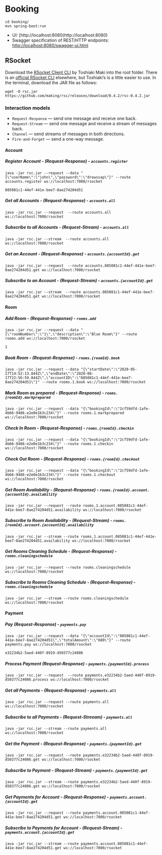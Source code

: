 # Booking

```shell script
cd booking/
mvn spring-boot:run
```

- UI: [http://localhost:8080(http://localhost:8080)
- Swagger specification of REST/HTTP endpoints: [http://localhost:8080/swagger-ui.html](http://localhost:8080/swagger-ui.html)

## RSocket

Download the [RSocket Client CLI](https://github.com/making/rsc) by Toshiaki Maki into the root folder. There is an [official RSocket CLI](https://github.com/rsocket/rsocket-cli) elsewhere, but Toshiaki’s is a little easier to use.
In the terminal, download the JAR file as follows:

```shell script
wget -O rsc.jar https://github.com/making/rsc/releases/download/0.4.2/rsc-0.4.2.jar
```

### Interaction models

- `Request-Response` — send one message and receive one back.
- `Request-Stream` — send one message and receive a stream of messages back.
- `Channel` — send streams of messages in both directions.
- `Fire-and-Forget` — send a one-way message.

#### Account

##### Register Account - (Request-Response) - `accounts.register`

```shell script
java -jar rsc.jar --request --data "{\"userName\":\"john\",\"password\":\"drowssap\"}" --route accounts.register ws://localhost:7000/rsocket

085081c1-44ef-441e-bee7-8ae274204d51
```

##### Get all Accounts - (Request-Response) - `accounts.all`

```shell script
java -jar rsc.jar --request  --route accounts.all ws://localhost:7000/rsocket
```

##### Subscribe to all Accounts - (Request-Stream) - `accounts.all`

```shell script
java -jar rsc.jar --stream  --route accounts.all ws://localhost:7000/rsocket
```

##### Get an Account - (Request-Response) - `accounts.{accountId}.get`

```shell script
java -jar rsc.jar --request  --route accounts.085081c1-44ef-441e-bee7-8ae274204d51.get ws://localhost:7000/rsocket
```

##### Subscribe to an Account - (Request-Stream) - `accounts.{accountId}.get`

```shell script
java -jar rsc.jar --stream  --route accounts.085081c1-44ef-441e-bee7-8ae274204d51.get ws://localhost:7000/rsocket
```

#### Room

##### Add Room - (Request-Response) - `rooms.add`

```shell script
java -jar rsc.jar --request --data "{\"roomNumber\":\"1\",\"description\":\"Blue Room\"}" --route rooms.add ws://localhost:7000/rsocket

1
```

##### Book Room - (Request-Response) - `rooms.{roomId}.book`

```shell script
java -jar rsc.jar --request --data "{\"startDate\":\"2020-05-17T14:52:13.844Z\",\"endDate\":\"2020-06-17T22:56:59.844Z\",\"accountID\":\"085081c1-44ef-441e-bee7-8ae274204d51\"}" --route rooms.1.book ws://localhost:7000/rsocket
```

##### Mark Room as prepared - (Request-Response) - `rooms.{roomId}.markprepared`

```shell script
java -jar rsc.jar --request --data "{\"bookingId\":\"2cf59dfd-1afe-4b66-9486-e2e0e1b3c234\"}" --route rooms.1.markprepared ws://localhost:7000/rsocket
```

##### Check In Room - (Request-Response) - `rooms.{roomId}.checkin`

```shell script
java -jar rsc.jar --request --data "{\"bookingId\":\"2cf59dfd-1afe-4b66-9486-e2e0e1b3c234\"}" --route rooms.1.checkin ws://localhost:7000/rsocket
```

##### Check Out Room - (Request-Response) - `rooms.{roomId}.checkout`

```shell script
java -jar rsc.jar --request --data "{\"bookingId\":\"2cf59dfd-1afe-4b66-9486-e2e0e1b3c234\"}" --route rooms.1.checkout ws://localhost:7000/rsocket
```

##### Get Room Availability - (Request-Response) - `rooms.{roomId}.account.{accountId}.availability`

```shell script
java -jar rsc.jar --request --route rooms.1.account.085081c1-44ef-441e-bee7-8ae274204d51.availability ws://localhost:7000/rsocket
```

##### Subscribe to Room Availability - (Request-Stream) - `rooms.{roomId}.account.{accountId}.availability`

```shell script
java -jar rsc.jar --stream --route rooms.1.account.085081c1-44ef-441e-bee7-8ae274204d51.availability ws://localhost:7000/rsocket
```

##### Get Rooms Cleaning Schedule - (Request-Response) - `rooms.cleaningschedule`

```shell script
java -jar rsc.jar --request --route rooms.cleaningschedule ws://localhost:7000/rsocket
```

##### Subscribe to Rooms Cleaning Schedule - (Request-Response) - `rooms.cleaningschedule`

```shell script
java -jar rsc.jar --stream --route rooms.cleaningschedule ws://localhost:7000/rsocket
```

#### Payment

##### Pay (Request-Response) - `payments.pay`

```shell script
java -jar rsc.jar --request --data "{\"accountId\":\"085081c1-44ef-441e-bee7-8ae274204d51\",\"totalAmount\":\"600\"}" --route payments.pay ws://localhost:7000/rsocket

e32234b2-5aed-440f-8919-d50377c24086
```

##### Process Payment (Request-Response) - `payments.{paymentId}.process`

```shell script
java -jar rsc.jar --request  --route payments.e32234b2-5aed-440f-8919-d50377c24086.process ws://localhost:7000/rsocket
```

##### Get all Payments - (Request-Response) - `payments.all`

```shell script
java -jar rsc.jar --request --route payments.all ws://localhost:7000/rsocket
```

##### Subscribe to all Payments - (Request-Streeam) - `payments.all`

```shell script
java -jar rsc.jar --stream --route payments.all ws://localhost:7000/rsocket
```

##### Get the Payment - (Request-Response) - `payments.{paymentId}.get`

```shell script
java -jar rsc.jar --request --route payments.e32234b2-5aed-440f-8919-d50377c24086.get ws://localhost:7000/rsocket
```

##### Subscribe to Payment - (Request-Stream) - `payments.{paymentId}.get`

```shell script
java -jar rsc.jar --stream --route payments.e32234b2-5aed-440f-8919-d50377c24086.get ws://localhost:7000/rsocket
```

##### Get Payments for Account - (Request-Response) - `payments.account.{accountId}.get`

```shell script
java -jar rsc.jar --request --route payments.account.085081c1-44ef-441e-bee7-8ae274204d51.get ws://localhost:7000/rsocket
```

##### Subscribe to Payments for Account - (Request-Stream) - `payments.account.{accountId}.get`

```shell script
java -jar rsc.jar --stream --route payments.account.085081c1-44ef-441e-bee7-8ae274204d51.get ws://localhost:7000/rsocket
```
